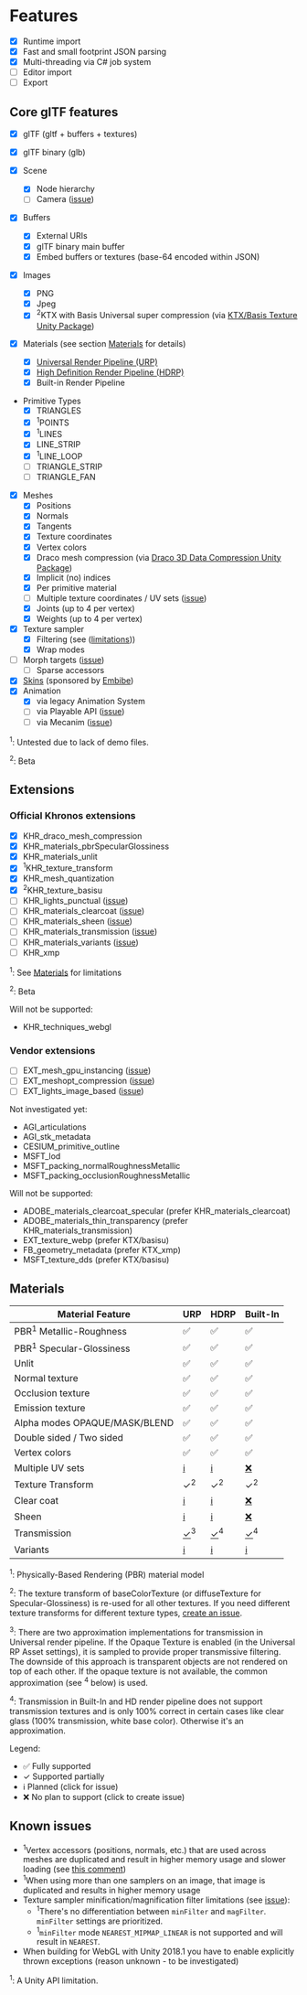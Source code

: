# Features

- [x] Runtime import
- [x] Fast and small footprint JSON parsing
- [x] Multi-threading via C# job system
- [ ] Editor import
- [ ] Export

## Core glTF features

- [x] glTF (gltf + buffers + textures)
- [x] glTF binary (glb)

- [x] Scene
  - [x] Node hierarchy
  - [ ] Camera ([issue][Cameras])
- [x] Buffers
  - [x] External URIs
  - [x] glTF binary main buffer
  - [x] Embed buffers or textures (base-64 encoded within JSON)
- [x] Images
  - [x] PNG
  - [x] Jpeg
  - [x] <sup>2</sup>KTX with Basis Universal super compression (via [KTX/Basis Texture Unity Package](https://github.com/atteneder/KtxUnity))
- [x] Materials (see section [Materials](#materials) for details)
  - [x] [Universal Render Pipeline (URP)][URP]
  - [x] [High Definition Render Pipeline (HDRP)][HDRP]
  - [x] Built-in Render Pipeline
- Primitive Types
  - [x] TRIANGLES
  - [x] <sup>1</sup>POINTS
  - [x] <sup>1</sup>LINES
  - [x] LINE_STRIP
  - [x] <sup>1</sup>LINE_LOOP
  - [ ] TRIANGLE_STRIP
  - [ ] TRIANGLE_FAN
- [x] Meshes
  - [x] Positions
  - [x] Normals
  - [x] Tangents
  - [x] Texture coordinates
  - [x] Vertex colors
  - [x] Draco mesh compression (via [Draco 3D Data Compression Unity Package](https://github.com/atteneder/DracoUnity))
  - [x] Implicit (no) indices
  - [x] Per primitive material
  - [ ] Multiple texture coordinates / UV sets ([issue][UVsets])
  - [x] Joints (up to 4 per vertex)
  - [x] Weights (up to 4 per vertex)
- [x] Texture sampler
  - [x] Filtering (see ([limitations](#Known-issues)))
  - [x] Wrap modes
- [ ] Morph targets ([issue][MorphTargets])
  - [ ] Sparse accessors
- [x] [Skins][Skins] (sponsored by [Embibe](https://www.embibe.com))
- [x] Animation
  - [x] via legacy Animation System
  - [ ] via Playable API ([issue][AnimationPlayables])
  - [ ] via Mecanim ([issue][AnimationMecanim])

<sup>1</sup>: Untested due to lack of demo files.

<sup>2</sup>: Beta

## Extensions

### Official Khronos extensions

- [x] KHR_draco_mesh_compression
- [x] KHR_materials_pbrSpecularGlossiness
- [x] KHR_materials_unlit
- [x] <sup>1</sup>KHR_texture_transform
- [x] KHR_mesh_quantization
- [x] <sup>2</sup>KHR_texture_basisu
- [ ] KHR_lights_punctual ([issue][PointLights])
- [ ] KHR_materials_clearcoat ([issue][ClearCoat])
- [ ] KHR_materials_sheen ([issue][Sheen])
- [ ] KHR_materials_transmission ([issue][Transmission])
- [ ] KHR_materials_variants ([issue][Variants])
- [ ] KHR_xmp

<sup>1</sup>: See [Materials](#materials) for limitations

<sup>2</sup>: Beta

Will not be supported:

- KHR_techniques_webgl

### Vendor extensions

- [ ] EXT_mesh_gpu_instancing ([issue][GPUinstancing])
- [ ] EXT_meshopt_compression ([issue][MeshOpt])
- [ ] EXT_lights_image_based ([issue][IBL])

Not investigated yet:

- AGI_articulations
- AGI_stk_metadata
- CESIUM_primitive_outline
- MSFT_lod
- MSFT_packing_normalRoughnessMetallic
- MSFT_packing_occlusionRoughnessMetallic

Will not be supported:

- ADOBE_materials_clearcoat_specular (prefer KHR_materials_clearcoat)
- ADOBE_materials_thin_transparency (prefer KHR_materials_transmission)
- EXT_texture_webp (prefer KTX/basisu)
- FB_geometry_metadata (prefer KTX_xmp)
- MSFT_texture_dds (prefer KTX/basisu)

## Materials

| Material Feature              | URP | HDRP | Built-In |
|-------------------------------|-----|------|----------|
| PBR<sup>1</sup> Metallic-Roughness        | ✅  | ✅   | ✅       |
| PBR<sup>1</sup> Specular-Glossiness       | ✅  | ✅   | ✅       |
| Unlit                         | ✅  | ✅   | ✅       |
| Normal texture                | ✅  | ✅   | ✅       |
| Occlusion texture             | ✅  | ✅   | ✅       |
| Emission texture              | ✅  | ✅   | ✅       |
| Alpha modes OPAQUE/MASK/BLEND | ✅  | ✅   | ✅       |
| Double sided / Two sided      | ✅  | ✅   | ✅       |
| Vertex colors                 | ✅  | ✅   | ✅       |
| Multiple UV sets              | [ℹ][UVsets] | [ℹ][UVsets] | [❌][newIssue] |
| Texture Transform             | ✓<sup>2</sup>  | ✓<sup>2</sup>   | ✓<sup>2</sup>       |
| Clear coat                    | [ℹ][ClearCoat] | [ℹ][ClearCoat] | [❌][ClearCoat] |
| Sheen                         | [ℹ][Sheen] | [ℹ][Sheen] | [❌][Sheen] |
| Transmission                  | [✓][Transmission]<sup>3</sup> | [✓][Transmission]<sup>4</sup> | [✓][Transmission]<sup>4</sup> |
| Variants                      | [ℹ][Variants] | [ℹ][Variants] | [ℹ][Variants] |

<sup>1</sup>: Physically-Based Rendering (PBR) material model

<sup>2</sup>: The texture transform of baseColorTexture (or diffuseTexture for Specular-Glossiness) is re-used for all other textures. If you need different texture transforms for different texture types, [create an issue][newIssue].

<sup>3</sup>: There are two approximation implementations for transmission in Universal render pipeline. If the Opaque Texture is enabled (in the Universal RP Asset settings), it is sampled to provide proper transmissive filtering. The downside of this approach is transparent objects are not rendered on top of each other. If the opaque texture is not available, the common approximation (see <sup>4</sup> below) is used.

<sup>4</sup>: Transmission in Built-In and HD render pipeline does not support transmission textures and is only 100% correct in certain cases like clear glass (100% transmission, white base color). Otherwise it's an approximation.

Legend:

- ✅ Fully supported
- ✓ Supported partially
- ℹ Planned (click for issue)
- ❌ No plan to support (click to create issue)

## Known issues

- <sup>1</sup>Vertex accessors (positions, normals, etc.) that are used across meshes are duplicated and result in higher memory usage and slower loading (see [this comment](https://github.com/atteneder/glTFast/issues/52#issuecomment-583837852))
- <sup>1</sup>When using more than one samplers on an image, that image is duplicated and results in higher memory usage
- Texture sampler minification/magnification filter limitations (see [issue][SamplerFilter]):
  - <sup>1</sup>There's no differentiation between `minFilter` and `magFilter`. `minFilter` settings are prioritized.
  - <sup>1</sup>`minFilter` mode `NEAREST_MIPMAP_LINEAR` is not supported and will result in `NEAREST`.
- When building for WebGL with Unity 2018.1 you have to enable explicitly thrown exceptions (reason unknown - to be investigated)

<sup>1</sup>: A Unity API limitation.

[AnimationMecanim]: https://github.com/atteneder/glTFast/issues/167
[AnimationPlayables]: https://github.com/atteneder/glTFast/issues/166  
[URP]: https://unity.com/srp/universal-render-pipeline
[HDRP]: https://unity.com/srp/High-Definition-Render-Pipeline
[newIssue]: https://github.com/atteneder/glTFast/issues/new
[Cameras]: https://github.com/atteneder/glTFast/issues/12
[MorphTargets]: https://github.com/atteneder/glTFast/issues/8
[PointLights]: https://github.com/atteneder/glTFast/issues/17
[Skins]: https://github.com/KhronosGroup/glTF/blob/master/specification/2.0/README.md#skins
[UVsets]: https://github.com/atteneder/glTFast/issues/34
[ClearCoat]: https://github.com/atteneder/glTFast/issues/68
[Sheen]: https://github.com/atteneder/glTFast/issues/110
[Transmission]: https://github.com/atteneder/glTFast/issues/111
[Variants]: https://github.com/atteneder/glTFast/issues/112
[GPUinstancing]: https://github.com/atteneder/glTFast/issues/107
[MeshOpt]: https://github.com/atteneder/glTFast/issues/106
[IBL]: https://github.com/atteneder/glTFast/issues/108
[SamplerFilter]: https://github.com/atteneder/glTFast/issues/61 
